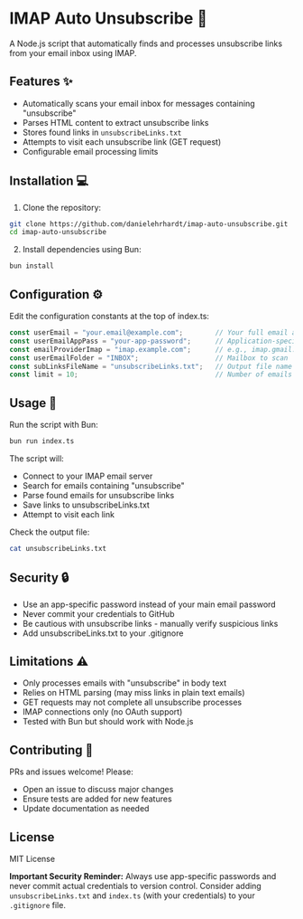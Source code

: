 # IMAP Auto Unsubscribe 🔗

A Node.js script that automatically finds and processes unsubscribe links from your email inbox using IMAP.

## Features ✨

- Automatically scans your email inbox for messages containing "unsubscribe"
- Parses HTML content to extract unsubscribe links
- Stores found links in `unsubscribeLinks.txt`
- Attempts to visit each unsubscribe link (GET request)
- Configurable email processing limits

## Installation 💻

1. Clone the repository:
```bash
git clone https://github.com/danielehrhardt/imap-auto-unsubscribe.git
cd imap-auto-unsubscribe
```

2. Install dependencies using Bun:

```bash
bun install
```

## Configuration ⚙️

Edit the configuration constants at the top of index.ts:

```typescript
const userEmail = "your.email@example.com";        // Your full email address
const userEmailAppPass = "your-app-password";      // Application-specific password
const emailProviderImap = "imap.example.com";      // e.g., imap.gmail.com for Gmail
const userEmailFolder = "INBOX";                   // Mailbox to scan
const subLinksFileName = "unsubscribeLinks.txt";   // Output file name
const limit = 10;                                  // Number of emails to process
```

## Usage 🚀

Run the script with Bun:

```bash
bun run index.ts
```

The script will:

- Connect to your IMAP email server
- Search for emails containing "unsubscribe"
- Parse found emails for unsubscribe links
- Save links to unsubscribeLinks.txt
- Attempt to visit each link

Check the output file:

```bash
cat unsubscribeLinks.txt
```

## Security 🔒

- Use an app-specific password instead of your main email password
- Never commit your credentials to GitHub
- Be cautious with unsubscribe links - manually verify suspicious links
- Add unsubscribeLinks.txt to your .gitignore

## Limitations ⚠️

- Only processes emails with "unsubscribe" in body text
- Relies on HTML parsing (may miss links in plain text emails)
- GET requests may not complete all unsubscribe processes
- IMAP connections only (no OAuth support)
- Tested with Bun but should work with Node.js

## Contributing 🤝

PRs and issues welcome! Please:

- Open an issue to discuss major changes
- Ensure tests are added for new features
- Update documentation as needed

## License

MIT License

**Important Security Reminder:** Always use app-specific passwords and never commit actual credentials to version control. Consider adding `unsubscribeLinks.txt` and `index.ts` (with your credentials) to your `.gitignore` file.